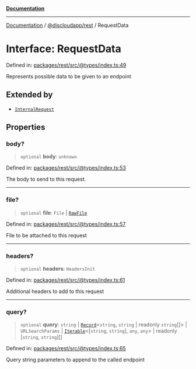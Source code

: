 [**Documentation**](../../../README.md)

***

[Documentation](../../../packages.md) / [@discloudapp/rest](../README.md) / RequestData

# Interface: RequestData

Defined in: [packages/rest/src/@types/index.ts:49](https://github.com/discloud/discloud.app/blob/ff86a7704bdfa4b9011141068419f0a48ab50b8b/packages/rest/src/@types/index.ts#L49)

Represents possible data to be given to an endpoint

## Extended by

- [`InternalRequest`](InternalRequest.md)

## Properties

### body?

> `optional` **body**: `unknown`

Defined in: [packages/rest/src/@types/index.ts:53](https://github.com/discloud/discloud.app/blob/ff86a7704bdfa4b9011141068419f0a48ab50b8b/packages/rest/src/@types/index.ts#L53)

The body to send to this request.

***

### file?

> `optional` **file**: `File` \| [`RawFile`](../../../discloud.app/interfaces/RawFile.md)

Defined in: [packages/rest/src/@types/index.ts:57](https://github.com/discloud/discloud.app/blob/ff86a7704bdfa4b9011141068419f0a48ab50b8b/packages/rest/src/@types/index.ts#L57)

File to be attached to this request

***

### headers?

> `optional` **headers**: `HeadersInit`

Defined in: [packages/rest/src/@types/index.ts:61](https://github.com/discloud/discloud.app/blob/ff86a7704bdfa4b9011141068419f0a48ab50b8b/packages/rest/src/@types/index.ts#L61)

Additional headers to add to this request

***

### query?

> `optional` **query**: `string` \| [`Record`](https://www.typescriptlang.org/docs/handbook/utility-types.html#recordkeys-type)\<`string`, `string` \| readonly `string`[]\> \| `URLSearchParams` \| [`Iterable`](https://www.typescriptlang.org/docs/handbook/iterators-and-generators.html#iterable-interface)\<\[`string`, `string`\], `any`, `any`\> \| readonly \[`string`, `string`\][]

Defined in: [packages/rest/src/@types/index.ts:65](https://github.com/discloud/discloud.app/blob/ff86a7704bdfa4b9011141068419f0a48ab50b8b/packages/rest/src/@types/index.ts#L65)

Query string parameters to append to the called endpoint

